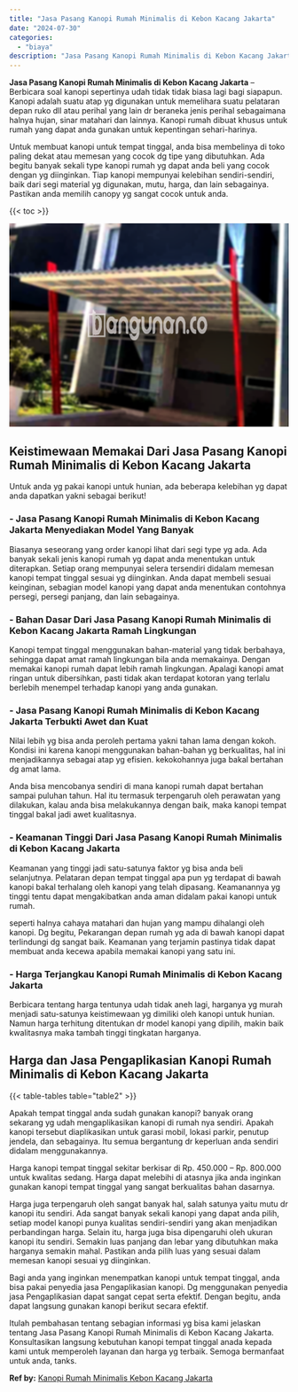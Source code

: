 ```yaml
---
title: "Jasa Pasang Kanopi Rumah Minimalis di Kebon Kacang Jakarta"
date: "2024-07-30"
categories: 
  - "biaya"
description: "Jasa Pasang Kanopi Rumah Minimalis di Kebon Kacang Jakarta. Itulah pembahasan tentang sebagian informasi yg bisa kami jelaskan tentang Jasa Pasang Kanopi Rum..."
---
```


**Jasa Pasang Kanopi Rumah Minimalis di Kebon Kacang Jakarta** – Berbicara soal kanopi sepertinya udah tidak tidak biasa lagi bagi siapapun. Kanopi adalah suatu atap yg digunakan untuk memelihara suatu pelataran depan ruko dll atau perihal yang lain dr beraneka jenis perihal sebagaimana halnya hujan, sinar matahari dan lainnya. Kanopi rumah dibuat khusus untuk rumah yang dapat anda gunakan untuk kepentingan sehari-harinya.

Untuk membuat kanopi untuk tempat tinggal, anda bisa membelinya di toko paling dekat atau memesan yang cocok dg tipe yang dibutuhkan. Ada begitu banyak sekali type kanopi rumah yg dapat anda beli yang cocok dengan yg diinginkan. Tiap kanopi mempunyai kelebihan sendiri-sendiri, baik dari segi material yg digunakan, mutu, harga, dan lain sebagainya. Pastikan anda memilih canopy yg sangat cocok untuk anda.

{{< toc >}}

![Jasa Pasang Kanopi Rumah Minimalis di Kebon Kacang Jakarta](/images/harga-kanopi-minimalis-70.png)

## Keistimewaan Memakai Dari Jasa Pasang Kanopi Rumah Minimalis di Kebon Kacang Jakarta

Untuk anda yg pakai kanopi untuk hunian, ada beberapa kelebihan yg dapat anda dapatkan yakni sebagai berikut!

### \- Jasa Pasang Kanopi Rumah Minimalis di Kebon Kacang Jakarta Menyediakan Model Yang Banyak

Biasanya seseorang yang order kanopi lihat dari segi type yg ada. Ada banyak sekali jenis kanopi rumah yg dapat anda menentukan untuk diterapkan. Setiap orang mempunyai selera tersendiri didalam memesan kanopi tempat tinggal sesuai yg diinginkan. Anda dapat membeli sesuai keinginan, sebagian model kanopi yang dapat anda menentukan contohnya persegi, persegi panjang, dan lain sebagainya.

### \- Bahan Dasar Dari Jasa Pasang Kanopi Rumah Minimalis di Kebon Kacang Jakarta Ramah Lingkungan

Kanopi tempat tinggal menggunakan bahan-material yang tidak berbahaya, sehingga dapat amat ramah lingkungan bila anda memakainya. Dengan memakai kanopi rumah dapat lebih ramah lingkungan. Apalagi kanopi amat ringan untuk dibersihkan, pasti tidak akan terdapat kotoran yang terlalu berlebih menempel terhadap kanopi yang anda gunakan.

### \- Jasa Pasang Kanopi Rumah Minimalis di Kebon Kacang Jakarta Terbukti Awet dan Kuat

Nilai lebih yg bisa anda peroleh pertama yakni tahan lama dengan kokoh. Kondisi ini karena kanopi menggunakan bahan-bahan yg berkualitas, hal ini menjadikannya sebagai atap yg efisien. kekokohannya juga bakal bertahan dg amat lama.

Anda bisa mencobanya sendiri di mana kanopi rumah dapat bertahan sampai puluhan tahun. Hal itu termasuk terpengaruh oleh perawatan yang dilakukan, kalau anda bisa melakukannya dengan baik, maka kanopi tempat tinggal bakal jadi awet kualitasnya.

### \- Keamanan Tinggi Dari Jasa Pasang Kanopi Rumah Minimalis di Kebon Kacang Jakarta

Keamanan yang tinggi jadi satu-satunya faktor yg bisa anda beli selanjutnya. Pelataran depan tempat tinggal apa pun yg terdapat di bawah kanopi bakal terhalang oleh kanopi yang telah dipasang. Keamanannya yg tinggi tentu dapat mengakibatkan anda aman didalam pakai kanopi untuk rumah.

seperti halnya cahaya matahari dan hujan yang mampu dihalangi oleh kanopi. Dg begitu, Pekarangan depan rumah yg ada di bawah kanopi dapat terlindungi dg sangat baik. Keamanan yang terjamin pastinya tidak dapat membuat anda kecewa apabila memakai kanopi yang satu ini.

### \- Harga Terjangkau Kanopi Rumah Minimalis di Kebon Kacang Jakarta

Berbicara tentang harga tentunya udah tidak aneh lagi, harganya yg murah menjadi satu-satunya keistimewaan yg dimiliki oleh kanopi untuk hunian. Namun harga terhitung ditentukan dr model kanopi yang dipilih, makin baik kwalitasnya maka tambah tinggi tingkatan harganya.

## Harga dan Jasa Pengaplikasian Kanopi Rumah Minimalis di Kebon Kacang Jakarta

{{< table-tables table="table2" >}}

Apakah tempat tinggal anda sudah gunakan kanopi? banyak orang sekarang yg udah mengaplikasikan kanopi di rumah nya sendiri. Apakah kanopi tersebut diaplikasikan untuk garasi mobil, lokasi parkir, penutup jendela, dan sebagainya. Itu semua bergantung dr keperluan anda sendiri didalam menggunakannya.

Harga kanopi tempat tinggal sekitar berkisar di Rp. 450.000 – Rp. 800.000 untuk kwalitas sedang. Harga dapat melebihi di atasnya jika anda inginkan gunakan kanopi tempat tinggal yang sangat berkualitas bahan dasarnya.

Harga juga terpengaruh oleh sangat banyak hal, salah satunya yaitu mutu dr kanopi itu sendiri. Ada sangat banyak sekali kanopi yang dapat anda pilih, setiap model kanopi punya kualitas sendiri-sendiri yang akan menjadikan perbandingan harga. Selain itu, harga juga bisa dipengaruhi oleh ukuran kanopi itu sendiri. Semakin luas panjang dan lebar yang dibutuhkan maka harganya semakin mahal. Pastikan anda pilih luas yang sesuai dalam memesan kanopi sesuai yg diinginkan.

Bagi anda yang inginkan menempatkan kanopi untuk tempat tinggal, anda bisa pakai penyedia jasa Pengaplikasian kanopi. Dg menggunakan penyedia jasa Pengaplikasian dapat sangat cepat serta efektif. Dengan begitu, anda dapat langsung gunakan kanopi berikut secara efektif.

Itulah pembahasan tentang sebagian informasi yg bisa kami jelaskan tentang Jasa Pasang Kanopi Rumah Minimalis di Kebon Kacang Jakarta. Konsultasikan langsung kebutuhan kanopi tempat tinggal anada kepada kami untuk memperoleh layanan dan harga yg terbaik. Semoga bermanfaat untuk anda, tanks.

**Ref by:**  [Kanopi Rumah Minimalis Kebon Kacang Jakarta](https://id.wikipedia.org/wiki/Kanopi)
